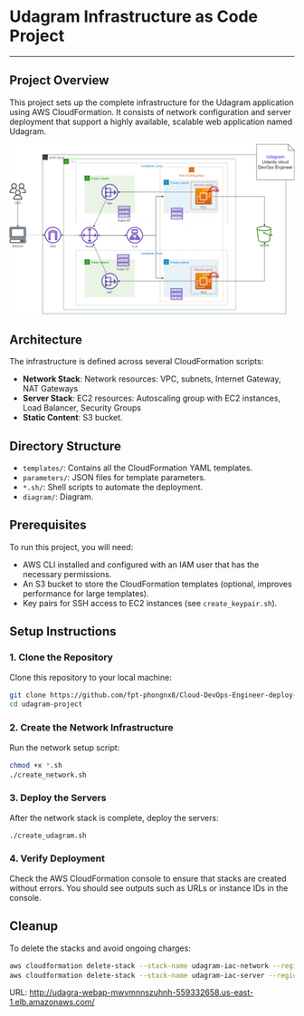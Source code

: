 # Udagram Infrastructure as Code Project

---

## Project Overview
This project sets up the complete infrastructure for the Udagram application using AWS CloudFormation. It consists of network configuration and server deployment that support a highly available, scalable web application named Udagram.

![Udagram Architecture](/diagram/Infrastructure-Diagram.png)

## Architecture
The infrastructure is defined across several CloudFormation scripts:
- **Network Stack**: Network resources: VPC, subnets, Internet Gateway, NAT Gateways
- **Server Stack**: EC2 resources: Autoscaling group with EC2 instances, Load Balancer, Security Groups
- **Static Content**: S3 bucket.

## Directory Structure

- `templates/`: Contains all the CloudFormation YAML templates.
- `parameters/`: JSON files for template parameters.
- `*.sh/`: Shell scripts to automate the deployment.
- `diagram/`: Diagram.

## Prerequisites
To run this project, you will need:
- AWS CLI installed and configured with an IAM user that has the necessary permissions.
- An S3 bucket to store the CloudFormation templates (optional, improves performance for large templates).
- Key pairs for SSH access to EC2 instances (see `create_keypair.sh`).

## Setup Instructions

### 1. Clone the Repository
Clone this repository to your local machine:
```bash
git clone https://github.com/fpt-phongnx8/Cloud-DevOps-Engineer-deploy-a-high-availability-web-app-using-CloudFormation udagram-project 
cd udagram-project
```

### 2. Create the Network Infrastructure
Run the network setup script:
```bash
chmod +x *.sh
./create_network.sh
```

### 3. Deploy the Servers
After the network stack is complete, deploy the servers:
```bash
./create_udagram.sh
```

### 4. Verify Deployment
Check the AWS CloudFormation console to ensure that stacks are created without errors. You should see outputs such as URLs or instance IDs in the console.

## Cleanup
To delete the stacks and avoid ongoing charges:
```bash
aws cloudformation delete-stack --stack-name udagram-iac-network --region us-east-1
aws cloudformation delete-stack --stack-name udagram-iac-server --region us-east-1
```

URL: http://udagra-webap-mwvmnnszuhnh-559332658.us-east-1.elb.amazonaws.com/

